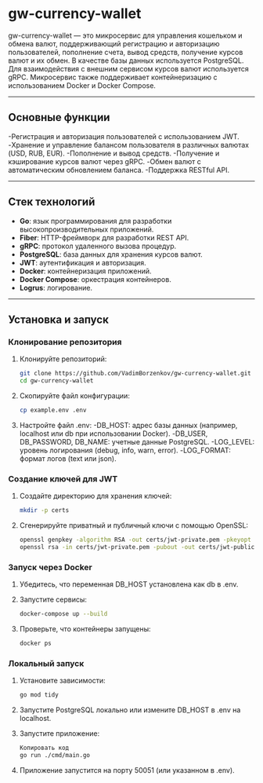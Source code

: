 # gw-currency-wallet

gw-currency-wallet — это микросервис для управления кошельком и обмена валют, поддерживающий регистрацию и авторизацию пользователей, пополнение счета, вывод средств, получение курсов валют и их обмен. В качестве базы данных используется PostgreSQL. Для взаимодействия с внешним сервисом курсов валют используется gRPC. Микросервис также поддерживает контейнеризацию с использованием Docker и Docker Compose.

---

## Основные функции

-Регистрация и авторизация пользователей с использованием JWT.
-Хранение и управление балансом пользователя в различных валютах (USD, RUB, EUR).
-Пополнение и вывод средств.
-Получение и кэширование курсов валют через gRPC.
-Обмен валют с автоматическим обновлением баланса.
-Поддержка RESTful API.

---

## Стек технологий

- **Go**: язык программирования для разработки высокопроизводительных приложений.
- **Fiber**: HTTP-фреймворк для разработки REST API.
- **gRPC**: протокол удаленного вызова процедур.
- **PostgreSQL**: база данных для хранения курсов валют.
- **JWT**: аутентификация и авторизация.
- **Docker**: контейнеризация приложений.
- **Docker Compose**: оркестрация контейнеров.
- **Logrus**: логирование.


---

## Установка и запуск

### Клонирование репозитория
1. Клонируйте репозиторий:
   ```bash
   git clone https://github.com/VadimBorzenkov/gw-currency-wallet.git
   cd gw-currency-wallet

2. Скопируйте файл конфигурации:
    ````bash
    cp example.env .env

3. Настройте файл .env:
    -DB_HOST: адрес базы данных (например, localhost или db при использовании Docker).
    -DB_USER, DB_PASSWORD, DB_NAME: учетные данные PostgreSQL.
    -LOG_LEVEL: уровень логирования (debug, info, warn, error).
    -LOG_FORMAT: формат логов (text или json).


### Создание ключей для JWT
1. Создайте директорию для хранения ключей:
    ````bash
    mkdir -p certs

2. Сгенерируйте приватный и публичный ключи с помощью OpenSSL:
    ````bash
    openssl genpkey -algorithm RSA -out certs/jwt-private.pem -pkeyopt rsa_keygen_bits:2048
    openssl rsa -in certs/jwt-private.pem -pubout -out certs/jwt-public.pem


### Запуск через Docker
1. Убедитесь, что переменная DB_HOST установлена как db в .env.

2. Запустите сервисы:
    ````bash
    docker-compose up --build
    
3. Проверьте, что контейнеры запущены:
    ````bash
    docker ps

### Локальный запуск
1. Установите зависимости:
    ````bash
    go mod tidy

2. Запустите PostgreSQL локально или измените DB_HOST в .env на localhost.

3. Запустите приложение:
    ```bash
    Копировать код
    go run ./cmd/main.go

4. Приложение запустится на порту 50051 (или указанном в .env).